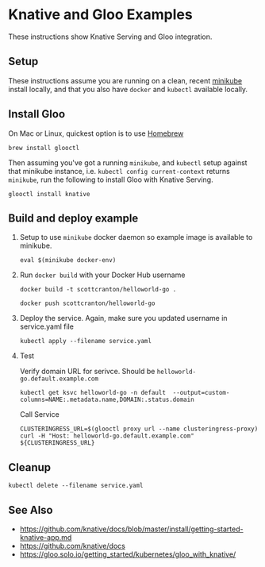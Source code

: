 # Knative and Gloo Examples

These instructions show Knative Serving and Gloo integration.

## Setup

These instructions assume you are running on a clean, recent [minikube](https://kubernetes.io/docs/setup/minikube/)
install locally, and that you also have `docker` and `kubectl` available locally.

## Install Gloo

On Mac or Linux, quickest option is to use [Homebrew](https://bash.sh)

```shell
brew install glooctl
```

Then assuming you've got a running `minikube`, and `kubectl` setup against that minikube instance, i.e. `kubectl config current-context`
returns `minikube`, run the following to install Gloo with Knative Serving.


```shell
glooctl install knative
```

## Build and deploy example

1. Setup to use `minikube` docker daemon so example image is available to minikube.

    ```shell
    eval $(minikube docker-env)
    ```

1. Run `docker build` with your Docker Hub username

    ```shell
    docker build -t scottcranton/helloworld-go .

    docker push scottcranton/helloworld-go
    ```

1. Deploy the service. Again, make sure you updated username in service.yaml file

    ```shell
    kubectl apply --filename service.yaml
    ```

1. Test

    Verify domain URL for serivce. Should be `helloworld-go.default.example.com`

    ```shell
    kubectl get ksvc helloworld-go -n default  --output=custom-columns=NAME:.metadata.name,DOMAIN:.status.domain
    ```

    Call Service

    ```shell
    CLUSTERINGRESS_URL=$(glooctl proxy url --name clusteringress-proxy)
    curl -H "Host: helloworld-go.default.example.com" ${CLUSTERINGRESS_URL}
    ```

## Cleanup

```shell
kubectl delete --filename service.yaml
```

## See Also

* <https://github.com/knative/docs/blob/master/install/getting-started-knative-app.md>
* <https://github.com/knative/docs>
* <https://gloo.solo.io/getting_started/kubernetes/gloo_with_knative/>
